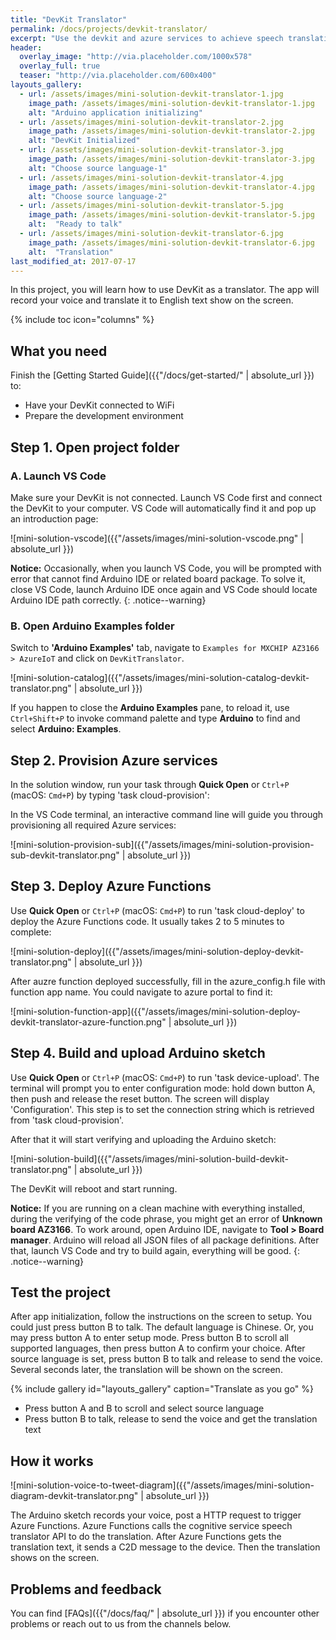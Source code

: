```yaml
---
title: "DevKit Translator"
permalink: /docs/projects/devkit-translator/
excerpt: "Use the devkit and azure services to achieve speech translation."
header:
  overlay_image: "http://via.placeholder.com/1000x578"
  overlay_full: true
  teaser: "http://via.placeholder.com/600x400"
layouts_gallery:
  - url: /assets/images/mini-solution-devkit-translator-1.jpg
    image_path: /assets/images/mini-solution-devkit-translator-1.jpg
    alt: "Arduino application initializing"
  - url: /assets/images/mini-solution-devkit-translator-2.jpg
    image_path: /assets/images/mini-solution-devkit-translator-2.jpg
    alt: "DevKit Initialized"
  - url: /assets/images/mini-solution-devkit-translator-3.jpg
    image_path: /assets/images/mini-solution-devkit-translator-3.jpg
    alt: "Choose source language-1"
  - url: /assets/images/mini-solution-devkit-translator-4.jpg
    image_path: /assets/images/mini-solution-devkit-translator-4.jpg
    alt: "Choose source language-2"
  - url: /assets/images/mini-solution-devkit-translator-5.jpg
    image_path: /assets/images/mini-solution-devkit-translator-5.jpg
    alt:  "Ready to talk"
  - url: /assets/images/mini-solution-devkit-translator-6.jpg
    image_path: /assets/images/mini-solution-devkit-translator-6.jpg
    alt:  "Translation"
last_modified_at: 2017-07-17
---
```


In this project, you will learn how to use DevKit as a translator. The app will record your voice and translate it to English text show on the screen.

{% include toc icon="columns" %}

## What you need

Finish the [Getting Started Guide]({{"/docs/get-started/" | absolute_url }}) to:

* Have your DevKit connected to WiFi
* Prepare the development environment

## Step 1. Open project folder

### A. Launch VS Code

Make sure your DevKit is not connected. Launch VS Code first and connect the DevKit to your computer. VS Code will automatically find it and pop up an introduction page:

![mini-solution-vscode]({{"/assets/images/mini-solution-vscode.png" | absolute_url }})

**Notice:** Occasionally, when you launch VS Code, you will be prompted with error that cannot find Arduino IDE or related board package. To solve it, close VS Code, launch Arduino IDE once again and VS Code should locate Arduino IDE path correctly.
{: .notice--warning}

### B. Open Arduino Examples folder

Switch to **'Arduino Examples'** tab, navigate to `Examples for MXCHIP AZ3166 > AzureIoT` and click on `DevKitTranslator`.

![mini-solution-catalog]({{"/assets/images/mini-solution-catalog-devkit-translator.png" | absolute_url }})

If you happen to close the **Arduino Examples** pane, to reload it, use `Ctrl+Shift+P` to invoke command palette and type **Arduino** to find and select **Arduino: Examples**.

## Step 2. Provision Azure services

In the solution window, run your task through **Quick Open** or `Ctrl+P` (macOS: `Cmd+P`) by typing 'task cloud-provision':

In the VS Code terminal, an interactive command line will guide you through provisioning all required Azure services:

![mini-solution-provision-sub]({{"/assets/images/mini-solution-provision-sub-devkit-translator.png" | absolute_url }})

## Step 3. Deploy Azure Functions

Use **Quick Open** or `Ctrl+P` (macOS: `Cmd+P`) to run 'task cloud-deploy' to deploy the Azure Functions code. It usually takes 2 to 5 minutes to complete:

![mini-solution-deploy]({{"/assets/images/mini-solution-deploy-devkit-translator.png" | absolute_url }})

After auzre function deployed successfully, fill in the azure_config.h file with function app name. You could navigate to azure portal to find it:

![mini-solution-function-app]({{"/assets/images/mini-solution-deploy-devkit-translator-azure-function.png" | absolute_url }})

## Step 4. Build and upload Arduino sketch

Use **Quick Open** or `Ctrl+P` (macOS: `Cmd+P`) to run 'task device-upload'. The terminal will prompt you to enter configuration mode: hold down button A, then push and release the reset button. The screen will display 'Configuration'. This step is to set the connection string which is retrieved from 'task cloud-provision'.

After that it will start verifying and uploading the Arduino sketch:

![mini-solution-build]({{"/assets/images/mini-solution-build-devkit-translator.png" | absolute_url }})

The DevKit will reboot and start running.

**Notice:** If you are running on a clean machine with everything installed, during the verifying of the code phrase, you might get an error of **Unknown board AZ3166**.
To work around, open Arduino IDE, navigate to **Tool > Board manager**. Arduino will reload all JSON files of all package definitions. After that, launch VS Code and try to build again, everything will be good.
{: .notice--warning}

## Test the project

After app initialization, follow the instructions on the screen to setup. You could just press button B to talk. The default language is Chinese. Or, you may press button A to enter setup mode. Press button B to scroll all supported languages, then press button A to confirm your choice. After source language is set, press button B to talk and release to send the voice. Several seconds later, the translation will be shown on the screen.

{% include gallery id="layouts_gallery" caption="Translate as you go" %}

- Press button A and B to scroll and select source language
- Press button B to talk, release to send the voice and get the translation text

## How it works

![mini-solution-voice-to-tweet-diagram]({{"/assets/images/mini-solution-diagram-devkit-translator.png" | absolute_url }})

The Arduino sketch records your voice, post a HTTP request to trigger Azure Functions. Azure Functions calls the cognitive service speech translator API to do the translation. After Azure Functions gets the translation text, it sends a C2D message to the device. Then the translation shows on the screen.

## Problems and feedback

You can find [FAQs]({{"/docs/faq/" | absolute_url }}) if you encounter other problems or reach out to us from the channels below.